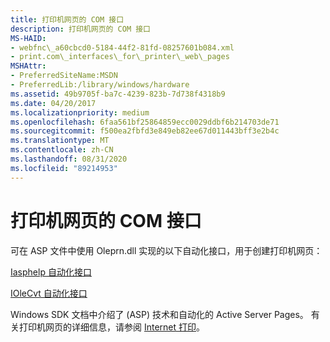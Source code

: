 ```yaml
---
title: 打印机网页的 COM 接口
description: 打印机网页的 COM 接口
MS-HAID:
- webfnc\_a60cbcd0-5184-44f2-81fd-08257601b084.xml
- print.com\_interfaces\_for\_printer\_web\_pages
MSHAttr:
- PreferredSiteName:MSDN
- PreferredLib:/library/windows/hardware
ms.assetid: 49b9705f-ba7c-4239-823b-7d738f4318b9
ms.date: 04/20/2017
ms.localizationpriority: medium
ms.openlocfilehash: 6faa561bf25864859ecc0029ddbf6b214703de71
ms.sourcegitcommit: f500ea2fbfd3e849eb82ee67d011443bff3e2b4c
ms.translationtype: MT
ms.contentlocale: zh-CN
ms.lasthandoff: 08/31/2020
ms.locfileid: "89214953"
---
```

# <a name="com-interfaces-for-printer-web-pages"></a>打印机网页的 COM 接口

可在 ASP 文件中使用 Oleprn.dll 实现的以下自动化接口，用于创建打印机网页：

[Iasphelp 自动化接口](iasphelp-automation-interface.md)

[IOleCvt 自动化接口](iolecvt-automation-interface.md)

Windows SDK 文档中介绍了 (ASP) 技术和自动化的 Active Server Pages。 有关打印机网页的详细信息，请参阅 [Internet 打印](./internet-printing.md)。